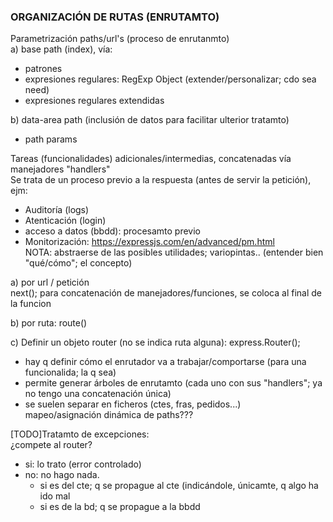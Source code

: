 ### ORGANIZACIÓN DE RUTAS (ENRUTAMTO)

Parametrización paths/url's (proceso de enrutanmto)  
a) base path (index), vía:  
- patrones
- expresiones regulares: RegExp Object (extender/personalizar; cdo sea need)
- expresiones regulares extendidas  

b) data-area path (inclusión de datos para facilitar ulterior tratamto)
- path params

Tareas (funcionalidades) adicionales/intermedias, concatenadas vía manejadores "handlers"  
Se trata de un proceso previo a la respuesta (antes de servir la petición), ejm:  
- Auditoría (logs)
- Atenticación (login)
- acceso a datos (bbdd): procesamto previo  
- Monitorización: https://expressjs.com/en/advanced/pm.html  
NOTA: abstraerse de las posibles utilidades; variopintas.. (entender bien "qué/cómo"; el concepto)
 
a) por url / petición  
   next(); para concatenación de manejadores/funciones, se coloca al final de la funcion  
   
b) por ruta: route()  

c) Definir un objeto router (no se indica ruta alguna): express.Router();  
- hay q definir cómo el enrutador va a trabajar/comportarse (para una funcionalida; la q sea)  
- permite generar árboles de enrutamto (cada uno con sus "handlers"; ya no tengo una concatenación única) 
- se suelen separar en ficheros (ctes, fras, pedidos...)  
  mapeo/asignación dinámica de paths???  

[TODO]Tratamto de excepciones:  
¿compete al router?  
- si: lo trato (error controlado)  
- no: no hago nada. 
    - si es del cte; q se propague al cte  (indicándole, únicamte, q algo ha ido mal  
    - si es de la bd; q se propague a la bbdd  

  